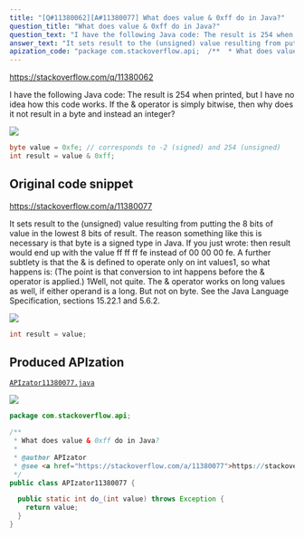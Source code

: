 ```yaml
---
title: "[Q#11380062][A#11380077] What does value & 0xff do in Java?"
question_title: "What does value & 0xff do in Java?"
question_text: "I have the following Java code: The result is 254 when printed, but I have no idea how this code works. If the & operator is simply bitwise, then why does it not result in a byte and instead an integer?"
answer_text: "It sets result to the (unsigned) value resulting from putting the 8 bits of value in the lowest 8 bits of result. The reason something like this is necessary is that byte is a signed type in Java. If you just wrote: then result would end up with the value ff ff ff fe instead of 00 00 00 fe. A further subtlety is that the & is defined to operate only on int values1, so what happens is: (The point is that conversion to int happens before the & operator is applied.) 1Well, not quite. The & operator works on long values as well, if either operand is a long. But not on byte. See the Java Language Specification, sections 15.22.1 and 5.6.2."
apization_code: "package com.stackoverflow.api;  /**  * What does value & 0xff do in Java?  *  * @author APIzator  * @see <a href=\"https://stackoverflow.com/a/11380077\">https://stackoverflow.com/a/11380077</a>  */ public class APIzator11380077 {    public static int do_(int value) throws Exception {     return value;   } }"
---
```


https://stackoverflow.com/q/11380062

I have the following Java code:
The result is 254 when printed, but I have no idea how this code works. If the &amp; operator is simply bitwise, then why does it not result in a byte and instead an integer?


<div class="code-logo"><img src="/stackoverflow.png" /></div>

```java
byte value = 0xfe; // corresponds to -2 (signed) and 254 (unsigned)
int result = value & 0xff;
```


## Original code snippet

https://stackoverflow.com/a/11380077

It sets result to the (unsigned) value resulting from putting the 8 bits of value in the lowest 8 bits of result.
The reason something like this is necessary is that byte is a signed type in Java. If you just wrote:
then result would end up with the value ff ff ff fe instead of 00 00 00 fe. A further subtlety is that the &amp; is defined to operate only on int values1, so what happens is:
(The point is that conversion to int happens before the &amp; operator is applied.)
1Well, not quite. The &amp; operator works on long values as well, if either operand is a long. But not on byte. See the Java Language Specification, sections 15.22.1 and 5.6.2.

<div class="code-logo"><img src="/stackoverflow.png" /></div>

```java
int result = value;
```

## Produced APIzation

[`APIzator11380077.java`](https://github.com/pasqualesalza/apization-temp/raw/main/data/search/APIzator11380077.java)

<div class="code-logo"><img src="/apizator.png" /></div>

```java
package com.stackoverflow.api;

/**
 * What does value & 0xff do in Java?
 *
 * @author APIzator
 * @see <a href="https://stackoverflow.com/a/11380077">https://stackoverflow.com/a/11380077</a>
 */
public class APIzator11380077 {

  public static int do_(int value) throws Exception {
    return value;
  }
}

```